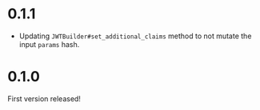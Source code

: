 # 0.1.1

- Updating `JWTBuilder#set_additional_claims` method to not mutate the input `params` hash.

# 0.1.0

First version released!
